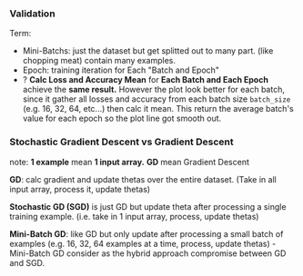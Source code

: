 ### Validation 
Term:
+ Mini-Batchs: just the dataset but get splitted out to many part. (like chopping meat) contain many examples.   
+ Epoch: training iteration 
for Each "Batch and Epoch"
+ ? **Calc Loss and Accuracy Mean** for **Each Batch and Each Epoch** achieve the **same result.** However the plot look better for each batch, since it gather all losses and accuracy from each batch size `batch_size` (e.g. 16, 32, 64, etc...) then calc it mean. This return the average batch's value for each epoch so the plot line got smooth out. 

### Stochastic Gradient Descent vs Gradient Descent
note: **1 example** mean **1 input array.** **GD** mean Gradient Descent

**GD**: calc gradient and update thetas over the entire dataset. (Take in all input array, process it, update thetas) 

**Stochastic GD (SGD)** is just GD but update theta after processing a single training example. (i.e. take in 1 input array, process, update thetas)

**Mini-Batch GD**: like GD but only update after processing a small batch of examples (e.g. 16, 32, 64 examples at a time, process, update thetas) - Mini-Batch GD consider as the hybrid approach compromise between GD and SGD. 
